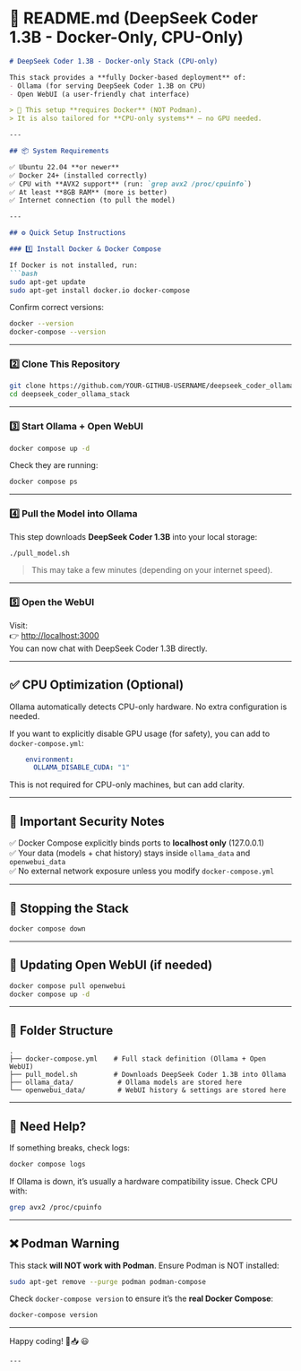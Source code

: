 # 📖 README.md (DeepSeek Coder 1.3B - Docker-Only, CPU-Only)

```markdown
# DeepSeek Coder 1.3B - Docker-only Stack (CPU-only)

This stack provides a **fully Docker-based deployment** of:
- Ollama (for serving DeepSeek Coder 1.3B on CPU)
- Open WebUI (a user-friendly chat interface)

> 🚨 This setup **requires Docker** (NOT Podman).  
> It is also tailored for **CPU-only systems** — no GPU needed.

---

## 📦 System Requirements

✅ Ubuntu 22.04 **or newer**  
✅ Docker 24+ (installed correctly)  
✅ CPU with **AVX2 support** (run: `grep avx2 /proc/cpuinfo`)  
✅ At least **8GB RAM** (more is better)  
✅ Internet connection (to pull the model)

---

## ⚙️ Quick Setup Instructions

### 1️⃣ Install Docker & Docker Compose

If Docker is not installed, run:
```bash
sudo apt-get update
sudo apt-get install docker.io docker-compose
```

Confirm correct versions:
```bash
docker --version
docker-compose --version
```

---

### 2️⃣ Clone This Repository

```bash
git clone https://github.com/YOUR-GITHUB-USERNAME/deepseek_coder_ollama_stack.git
cd deepseek_coder_ollama_stack
```

---

### 3️⃣ Start Ollama + Open WebUI

```bash
docker compose up -d
```

Check they are running:
```bash
docker compose ps
```

---

### 4️⃣ Pull the Model into Ollama

This step downloads **DeepSeek Coder 1.3B** into your local storage:
```bash
./pull_model.sh
```

> This may take a few minutes (depending on your internet speed).

---

### 5️⃣ Open the WebUI

Visit:  
👉 [http://localhost:3000](http://localhost:3000)  
You can now chat with DeepSeek Coder 1.3B directly.

---

## ✅ CPU Optimization (Optional)

Ollama automatically detects CPU-only hardware. No extra configuration is needed.

If you want to explicitly disable GPU usage (for safety), you can add to `docker-compose.yml`:
```yaml
    environment:
      OLLAMA_DISABLE_CUDA: "1"
```
This is not required for CPU-only machines, but can add clarity.

---

## 🚨 Important Security Notes

✅ Docker Compose explicitly binds ports to **localhost only** (127.0.0.1)  
✅ Your data (models + chat history) stays inside `ollama_data` and `openwebui_data`  
✅ No external network exposure unless you modify `docker-compose.yml`

---

## 🛑 Stopping the Stack

```bash
docker compose down
```

---

## 🔄 Updating Open WebUI (if needed)

```bash
docker compose pull openwebui
docker compose up -d
```

---

## 📂 Folder Structure

```
.
├── docker-compose.yml    # Full stack definition (Ollama + Open WebUI)
├── pull_model.sh         # Downloads DeepSeek Coder 1.3B into Ollama
├── ollama_data/           # Ollama models are stored here
└── openwebui_data/        # WebUI history & settings are stored here
```

---

## 💬 Need Help?

If something breaks, check logs:
```bash
docker compose logs
```

If Ollama is down, it’s usually a hardware compatibility issue. Check CPU with:
```bash
grep avx2 /proc/cpuinfo
```

---

## ❌ Podman Warning

This stack **will NOT work with Podman**. Ensure Podman is NOT installed:
```bash
sudo apt-get remove --purge podman podman-compose
```
Check `docker-compose version` to ensure it’s the **real Docker Compose**:
```bash
docker-compose version
```

---

Happy coding! 🚀📥 😃
```
---
